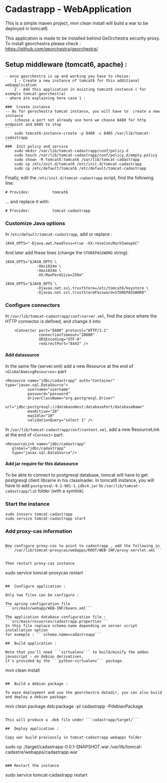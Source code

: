 Cadastrapp - WebApplication 
=========================== 

This is a simple maven project, mvn clean install will build a war to be deployed in tomcat6.

This application is made to be installed behind GeOrchestra security proxy. To install georchestra please check :  https://github.com/georchestra/georchestra/


##  Setup middleware (tomcat6, apache) :
	- once georchestra is up and working you have to choise:
		1 - Create a new instance of tomcat6 for this additional webapplication
		2 - Add this application in existing tomcat6 instance ( for exemple tomcat-georchestra)
	- where are explaining here case 1 : 
	
	###  Create instance
	-- As for gerochestra tomcat instance, you will have to  create a new instance
		(choose a port not already use here we choose 8480 for http endpoint and 8405 to stop
	```
		sudo tomcat6-instance-create -p 8480 -c 8405 /var/lib/tomcat-cadastrapp
	```
	###  Init policy and service
		sudo mkdir /var/lib/tomcat-cadastrapp/conf/policy.d
		sudo touch /var/lib/tomcat-cadastrapp/conf/policy.d/empty.policy
		sudo chown -R tomcat6:tomcat6 /var/lib/tomcat-cadastrapp
		sudo cp /etc/init.d/tomcat6 /etc/init.d/tomcat-cadastrapp
		sudo cp /etc/default/tomcat6 /etc/default/tomcat-cadastrapp

Finally, edit the ```/etc/init.d/tomcat-cadastrapp``` script, find the following line:
```
# Provides:          tomcat6
```
... and replace it with:
```
# Provides:          tomcat-cadastrapp
```

### Customize Java options

In ```/etc/default/tomcat-cadastrapp```, add or replace : 
```
JAVA_OPTS="-Djava.awt.headless=true -XX:+UseConcMarkSweepGC"
```

And later add these lines (change the ```STOREPASSWORD``` string):
```
JAVA_OPTS="$JAVA_OPTS \
              -Xms1024m \
              -Xmx1024m \
              -XX:MaxPermSize=256m"

JAVA_OPTS="$JAVA_OPTS \
              -Djavax.net.ssl.trustStore=/etc/tomcat6/keystore \
              -Djavax.net.ssl.trustStorePassword=STOREPASSWORD"
```
### Configure connectors 

In ```/var/lib/tomcat-cadastrapp/conf/server.xml```, find the place where the HTTP connector is defined, and change it into:
```
    <Connector port="8480" protocol="HTTP/1.1" 
               connectionTimeout="20000" 
               URIEncoding="UTF-8"
               redirectPort="8443" />
```

#### Add datasource
In the same file (server.xml) add a new Resource at the end of ```<GlobalNamingResources>``` part
```
<Resource name="jdbc/cadastrapp" auth="Container" type="javax.sql.DataSource">
          username="username"
          password="password"
          driverClassName="org.postgresql.Driver"
          url="jdbc:postgresql://databaseHost:databasePort/databaseName"
          maxActive="20"
          maxIdle="10"
          validationQuery="select 1" />
```

In ```/var/lib/tomcat-cadastrapp/conf/context.xml```, add a new ResourceLink at the end of ```<Context>``` part:
```
<ResourceLink name="jdbc/cadastrapp"
   global="jdbc/cadastrapp"
   type="javax.sql.DataSource"/>
```

#### Add jar require for this datasource

To be able to connect to postgresql database, tomcat will have to get postgresql client librairie in his classloader.
In tomcat6 instance, you will have to add ```postgresql-9.1-901-1.jdbc4.jar``` to ```/var/lib/tomcat-cadastrapp/lib``` folder (with a symlink)

### Start the instance

```
sudo insserv tomcat-cadastrapp
sudo service tomcat-cadastrapp start
```

### Add proxy-cas information

```

Now configure proxy-cas to point to cadastrapp , add the following in ``` /var/lib/tomcat-proxycas/webapps/ROOT/WEB-INF/proxy-servlet.xml```

```
 <entry key="cadastrapp"    value="http://localhost:8480/cadastrapp/" />

```

Then restart proxy-cas instance
```
sudo service tomcat-proxycas restart
```

##  Configure application : 

Only two files can be configure :

The spring configuration file
```src/main/webapp/WEB-INF/beans.xml``` 

The application database configuration file :
```src/main/resources/cadastrapp.properties```
In this file replace schema.name depending on server script installation option
for exemple : ```schema.name=cadastreapp```

##  Build application : 

Note that you'll need ```virtualenv``` to build/minify the addon javascript - on debian derivatives,
it's provided by the ```python-virtualenv``` package.

```
mvn clean install
```

##  Build a debian package :

To ease deployment and use the georchestra datadir, you can also build and deploy a debian package:
```
mvn clean package deb:package -pl cadastrapp -PdebianPackage
```

This will produce a .deb file under ```cadastrapp/target/```

##  Deploy application : 

Copy war build previously in tomcat-cadastrapp webapps folder

```
 sudo cp  ./target/cadastrapp-0.0.1-SNAPSHOT.war  /var/lib/tomcat-cadastre/webapps/cadastrapp.war
```

### Restart the instance

```
sudo service tomcat-cadastrapp restart
```
